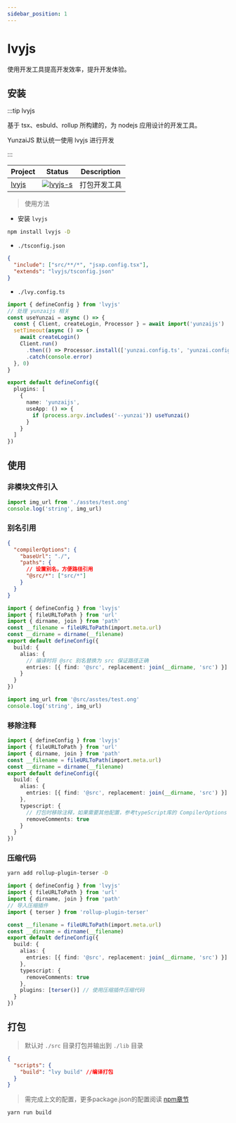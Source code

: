 ```yaml
---
sidebar_position: 1
---
```


# lvyjs

使用开发工具提高开发效率，提升开发体验。

## 安装

:::tip lvyjs

基于 tsx、esbuld、rollup 所构建的，为 nodejs 应用设计的开发工具。

YunzaiJS 默认统一使用 lvyjs 进行开发

:::

| Project | Status                | Description  |
| ------- | --------------------- | ------------ |
| [lvyjs] | [![lvyjs-s]][lvyjs-p] | 打包开发工具 |

[lvyjs]: https://github.com/lvyjs/core
[lvyjs-s]: https://img.shields.io/npm/v/lvyjs.svg
[lvyjs-p]: https://www.npmjs.com/package/lvyjs

> 使用方法

- 安装 `lvyjs`

```sh title="若使用yunzaiJS开发模版则无需安装，直接使用"
npm install lvyjs -D
```

- `./tsconfig.json`

```json
{
  "include": ["src/**/*", "jsxp.config.tsx"],
  "extends": "lvyjs/tsconfig.json"
}
```

- `./lvy.config.ts`

```ts title="./lvy.config.ts"
import { defineConfig } from 'lvyjs'
// 处理 yunzaijs 相关
const useYunzai = async () => {
  const { Client, createLogin, Processor } = await import('yunzaijs')
  setTimeout(async () => {
    await createLogin()
    Client.run()
      .then(() => Processor.install(['yunzai.config.ts', 'yunzai.config.json']))
      .catch(console.error)
  }, 0)
}

export default defineConfig({
  plugins: [
    {
      name: 'yunzaijs',
      useApp: () => {
        if (process.argv.includes('--yunzai')) useYunzai()
      }
    }
  ]
})
```

## 使用

### 非模块文件引入

```ts title="src/index.ts"
import img_url from './asstes/test.ong'
console.log('string', img_url)
```

### 别名引用

```json title="tsconfig.json"
{
  "compilerOptions": {
    "baseUrl": "./",
    "paths": {
      // 设置别名，方便路径引用
      "@src/*": ["src/*"]
    }
  }
}
```

```ts title="./lvy.config.ts"
import { defineConfig } from 'lvyjs'
import { fileURLToPath } from 'url'
import { dirname, join } from 'path'
const __filename = fileURLToPath(import.meta.url)
const __dirname = dirname(__filename)
export default defineConfig({
  build: {
    alias: {
      // 编译时将 @src 别名替换为 src 保证路径正确
      entries: [{ find: '@src', replacement: join(__dirname, 'src') }]
    }
  }
})
```

```ts
import img_url from '@src/asstes/test.ong'
console.log('string', img_url)
```

### 移除注释

```ts title="./lvy.config.ts"
import { defineConfig } from 'lvyjs'
import { fileURLToPath } from 'url'
import { dirname, join } from 'path'
const __filename = fileURLToPath(import.meta.url)
const __dirname = dirname(__filename)
export default defineConfig({
  build: {
    alias: {
      entries: [{ find: '@src', replacement: join(__dirname, 'src') }]
    },
    typescript: {
      // 打包时移除注释，如果需要其他配置，参考typeScript库的 CompilerOptions
      removeComments: true
    }
  }
})
```

### 压缩代码

```sh title="安装压缩插件"
yarn add rollup-plugin-terser -D
```

```ts title="./lvy.config.ts"
import { defineConfig } from 'lvyjs'
import { fileURLToPath } from 'url'
import { dirname, join } from 'path'
// 导入压缩插件
import { terser } from 'rollup-plugin-terser'

const __filename = fileURLToPath(import.meta.url)
const __dirname = dirname(__filename)
export default defineConfig({
  build: {
    alias: {
      entries: [{ find: '@src', replacement: join(__dirname, 'src') }]
    },
    typescript: {
      removeComments: true
    },
    plugins: [terser()] // 使用压缩插件压缩代码
  }
})
```

## 打包

> 默认对 `./src` 目录打包并输出到 `./lib` 目录

```json title="./package.json"
{
  "scripts": {
    "build": "lvy build" //编译打包
  }
}
```

> 需完成上文的配置，更多package.json的配置阅读 [npm章节](./dev-npm)

```sh title="编译打包"
yarn run build
```
